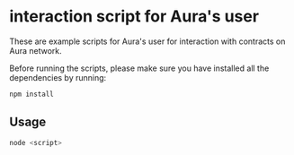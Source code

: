 # interaction script for Aura's user
These are example scripts for Aura's user for interaction with contracts on Aura network.

Before running the scripts, please make sure you have installed all the dependencies by running:
```bash
npm install
```

## Usage
```bash
node <script>
```
